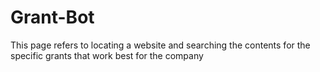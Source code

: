 # Grant-Bot
This page refers to locating a website and searching the contents for the specific grants that work best for the company
